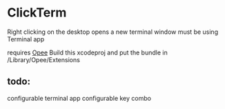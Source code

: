 # ClickTerm
Right clicking on the desktop opens a new terminal window
must be using Terminal app

requires [Opee](https://github.com/alexzielenski/Opee)
Build this xcodeproj and put the bundle in /Library/Opee/Extensions

## todo:
configurable terminal app
configurable key combo
